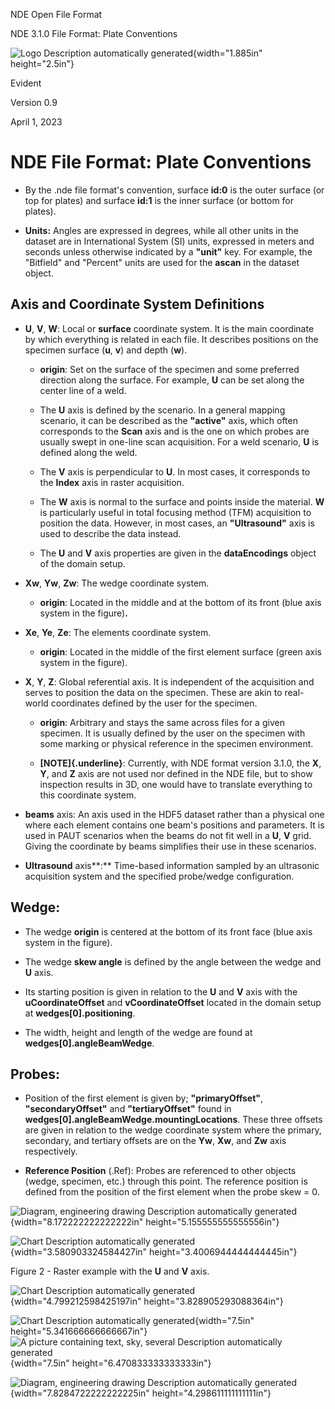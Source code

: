 NDE Open File Format

NDE 3.1.0 File Format: Plate Conventions

![Logo Description automatically
generated](C:/Dev/nde-format/documents/media/image1.png){width="1.885in"
height="2.5in"}

Evident

Version 0.9

April 1, 2023

# NDE File Format: Plate Conventions 

-   By the .nde file format's convention, surface **id:0** is the outer
    surface (or top for plates) and surface **id:1** is the inner
    surface (or bottom for plates).

-   **Units:** Angles are expressed in degrees, while all other units in
    the dataset are in International System (SI) units, expressed in
    meters and seconds unless otherwise indicated by a **\"unit\"** key.
    For example, the \"Bitfield\" and \"Percent\" units are used for the
    **ascan** in the dataset object.

## Axis and Coordinate System Definitions

-   **U**, **V**, **W**: Local or **surface** coordinate system. It is
    the main coordinate by which everything is related in each file. It
    describes positions on the specimen surface (**u**, **v**) and depth
    (**w**).

    -   **origin**: Set on the surface of the specimen and some
        preferred direction along the surface. For example, **U** can be
        set along the center line of a weld.

    -   The **U** axis is defined by the scenario. In a general mapping
        scenario, it can be described as the **\"active\"** axis, which
        often corresponds to the **Scan** axis and is the one on which
        probes are usually swept in one-line scan acquisition. For a
        weld scenario, **U** is defined along the weld.

    -   The **V** axis is perpendicular to **U**. In most cases, it
        corresponds to the **Index** axis in raster acquisition.

    -   The **W** axis is normal to the surface and points inside the
        material. **W** is particularly useful in total focusing method
        (TFM) acquisition to position the data. However, in most cases,
        an **\"Ultrasound\"** axis is used to describe the data instead.

    -   The **U** and **V** axis properties are given in the
        **dataEncodings** object of the domain setup.

-   **Xw**, **Yw**, **Zw**: The wedge coordinate system.

    -   **origin**: Located in the middle and at the bottom of its front
        (blue axis system in the figure)**.**

-   **Xe**, **Ye**, **Ze**: The elements coordinate system.

    -   **origin**: Located in the middle of the first element surface
        (green axis system in the figure).

-   **X**, **Y**, **Z**: Global referential axis. It is independent of
    the acquisition and serves to position the data on the specimen.
    These are akin to real-world coordinates defined by the user for the
    specimen.

    -   **origin**: Arbitrary and stays the same across files for a
        given specimen. It is usually defined by the user on the
        specimen with some marking or physical reference in the specimen
        environment.

    -   **[NOTE]{.underline}**: Currently, with NDE format version
        3.1.0, the **X**, **Y**, and **Z** axis are not used nor defined
        in the NDE file, but to show inspection results in 3D, one would
        have to translate everything to this coordinate system.

-   **beams** axis: An axis used in the HDF5 dataset rather than a
    physical one where each element contains one beam\'s positions and
    parameters. It is used in PAUT scenarios when the beams do not fit
    well in a **U**, **V** grid. Giving the coordinate by beams
    simplifies their use in these scenarios.

-   **Ultrasound** axis**:** Time-based information sampled by an
    ultrasonic acquisition system and the specified probe/wedge
    configuration.

## Wedge:

-   The wedge **origin** is centered at the bottom of its front face
    (blue axis system in the figure).

-   The wedge **skew angle** is defined by the angle between the wedge
    and **U** axis.

-   Its starting position is given in relation to the **U** and **V**
    axis with the **uCoordinateOffset** and **vCoordinateOffset**
    located in the domain setup at **wedges\[0\].positioning**.

-   The width, height and length of the wedge are found at
    **wedges\[0\].angleBeamWedge**.

## Probes:

-   Position of the first element is given by; **\"primaryOffset\"**,
    **\"secondaryOffset\"** and **\"tertiaryOffset\"** found in
    **wedges\[0\].angleBeamWedge.mountingLocations**. These three
    offsets are given in relation to the wedge coordinate system where
    the primary, secondary, and tertiary offsets are on the **Yw**,
    **Xw**, and **Zw** axis respectively.

-   **Reference Position** (.Ref): Probes are referenced to other
    objects (wedge, specimen, etc.) through this point. The reference
    position is defined from the position of the first element when the
    probe skew = 0.

![Diagram, engineering drawing Description automatically
generated](C:/Dev/nde-format/documents/media/image2.png){width="8.172222222222222in"
height="5.155555555555556in"}

![Chart Description automatically
generated](C:/Dev/nde-format/documents/media/image3.png){width="3.580903324584427in"
height="3.4006944444444445in"}

Figure 2 - Raster example with the **U** and **V** axis.

![Chart Description automatically
generated](C:/Dev/nde-format/documents/media/image4.png){width="4.799212598425197in"
height="3.828905293088364in"}

![Chart Description automatically
generated](C:/Dev/nde-format/documents/media/image4.png){width="7.5in"
height="5.341666666666667in"}![A picture containing text, sky, several
Description automatically
generated](C:/Dev/nde-format/documents/media/image5.png){width="7.5in"
height="6.470833333333333in"}

![Diagram, engineering drawing Description automatically
generated](C:/Dev/nde-format/documents/media/image6.png){width="7.8284722222222225in"
height="4.298611111111111in"}
